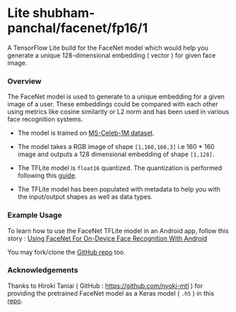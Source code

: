 
# Lite shubham-panchal/facenet/fp16/1

A TensorFlow Lite build for the FaceNet model which 
would help you generate a unique 
128-dimensional embedding ( vector ) for given face image.

<!-- asset-path: https://github.com/shubham0204/TensorFlowHub_Models/blob/master/facenet/facenet_fp16_v1/1.tflite?raw=true -->
<!-- parent-model: shubham-panchal/facenet/1 -->

### Overview

The FaceNet model is used to generate to a unique embedding 
for a given image of a user. These embeddings could be compared 
with each other using metrics like cosine similarity or L2 norm and has 
been used in various face recognition systems.

* The model is trained on 
[MS-Celeb-1M dataset](https://www.microsoft.com/en-us/research/publication/ms-celeb-1m-dataset-benchmark-large-scale-face-recognition-2/).

* The model takes a RGB image of shape `[1,160,160,3]` 
i.e 160 * 160  image and outputs a 128 dimensional embedding 
of shape `[1,128]`.

* The TFLite model is `float16` quantized. The quantization is performed 
following this [guide](https://www.tensorflow.org/lite/performance/post_training_float16_quant).

* The TFLite model has been populated with metadata to help you 
with the input/output shapes as well as data types.

### Example Usage

To learn how to use the FaceNet TFLite model in an Android app, 
follow this story : 
[Using FaceNet For On-Device Face Recognition With Android](https://towardsdatascience.com/using-facenet-for-on-device-face-recognition-with-android-f84e36e19761)

You may fork/clone the [GitHub repo](https://github.com/shubham0204/FaceRecognition_With_FaceNet_Android) too.

### Acknowledgements

Thanks to Hiroki Taniai ( GitHub : https://github.com/nyoki-mtl ) for providing the 
pretrained FaceNet model as a Keras model ( `.h5` ) in this [repo](https://github.com/nyoki-mtl/keras-facenet).

